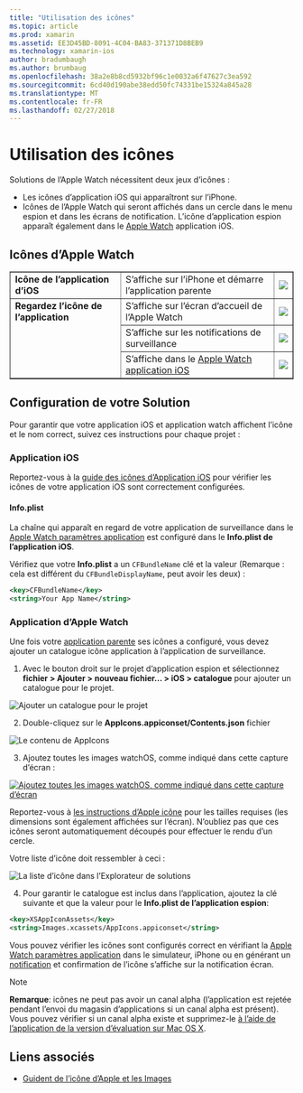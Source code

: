 ```yaml
---
title: "Utilisation des icônes"
ms.topic: article
ms.prod: xamarin
ms.assetid: EE3D45BD-8091-4C04-BA83-371371D8BEB9
ms.technology: xamarin-ios
author: bradumbaugh
ms.author: brumbaug
ms.openlocfilehash: 38a2e8b8cd5932bf96c1e0032a6f47627c3ea592
ms.sourcegitcommit: 6cd40d190abe38edd50fc74331be15324a845a28
ms.translationtype: MT
ms.contentlocale: fr-FR
ms.lasthandoff: 02/27/2018
---
```

# <a name="working-with-icons"></a>Utilisation des icônes

Solutions de l’Apple Watch nécessitent deux jeux d’icônes :

* Les icônes d’application iOS qui apparaîtront sur l’iPhone.
* Icônes de l’Apple Watch qui seront affichés dans un cercle dans le menu espion et dans les écrans de notification. L’icône d’application espion apparaît également dans le [Apple Watch](~/ios/watchos/app-fundamentals/settings.md) application iOS.

## <a name="apple-watch-icons"></a>Icônes d’Apple Watch

<table align="center" border="1" cellpadding="1" cellspacing="1">
    <tr>
      <td valign="top">
        <b>Icône de l’application d’iOS</b>
      </td>
      <td valign="top">
S’affiche sur l’iPhone et démarre l’application parente </td>
      <td>
        <img src="icons-images/icon-ios.png" class="tableimg">
      </td>
    </tr>
    <tr>
      <td valign="top" rowspan="3">
        <b>Regardez l’icône de l’application</b>
      </td>
      <td valign="top">
S’affiche sur l’écran d’accueil de l’Apple Watch </td>
      <td>
        <img src="icons-images/icon-home.png" class="tableimg" />
      </td>
    </tr>
    <tr>
      <td valign="top">
S’affiche sur les notifications de surveillance </td>
      <td>
        <img src="icons-images/notification-icon.png" class="tableimg" />
      </td>
    </tr>
    <tr>
      <td valign="top">
S’affiche dans le <a href="~/ios/watchos/app-fundamentals/settings.md">Apple Watch application iOS</a>
      </td>
      <td>
        <a href="icons-images/watch-app.png">
          <img src="icons-images/watch-app-sml.png" class="tableimg">
        </a>
      </td>
    </tr>
    <tbody>
</table>



## <a name="configuring-your-solution"></a>Configuration de votre Solution

Pour garantir que votre application iOS et application watch affichent l’icône et le nom correct, suivez ces instructions pour chaque projet :

### <a name="ios-app"></a>Application iOS

Reportez-vous à la [guide des icônes d’Application iOS](~/ios/app-fundamentals/images-icons/app-icons.md) pour vérifier les icônes de votre application iOS sont correctement configurées.

#### <a name="infoplist"></a>Info.plist

La chaîne qui apparaît en regard de votre application de surveillance dans le [Apple Watch paramètres application](~/ios/watchos/app-fundamentals/settings.md) est configuré dans le **Info.plist de l’application iOS**.

Vérifiez que votre **Info.plist** a un `CFBundleName` clé et la valeur (Remarque : cela est différent du `CFBundleDisplayName`, peut avoir les deux) :

```xml
<key>CFBundleName</key>
<string>Your App Name</string>
```

### <a name="apple-watch-app"></a>Application d’Apple Watch

Une fois votre [application parente](~/ios/watchos/app-fundamentals/parent-app.md) ses icônes a configuré, vous devez ajouter un catalogue icône application à l’application de surveillance.

1. Avec le bouton droit sur le projet d’application espion et sélectionnez **fichier > Ajouter > nouveau fichier... > iOS > catalogue** pour ajouter un catalogue pour le projet.

 ![](icons-images/newasset.png "Ajouter un catalogue pour le projet")

2. Double-cliquez sur le **AppIcons.appiconset/Contents.json** fichier

  ![](icons-images/xcassets-iconset-sml.png "Le contenu de AppIcons")

3. Ajoutez toutes les images watchOS, comme indiqué dans cette capture d’écran :

  [ ![](icons-images/appicons-sml.png "Ajoutez toutes les images watchOS, comme indiqué dans cette capture d’écran")](icons-images/appicons.png)

  Reportez-vous à [les instructions d’Apple icône](https://developer.apple.com/library/prerelease/ios/documentation/UserExperience/Conceptual/WatchHumanInterfaceGuidelines/IconandImageSizes.html) pour les tailles requises (les dimensions sont également affichées sur l’écran). N’oubliez pas que ces icônes seront automatiquement découpés pour effectuer le rendu d’un cercle.

  Votre liste d’icône doit ressembler à ceci :

  ![](icons-images/xcassets-complete-sml.png "La liste d’icône dans l’Explorateur de solutions")

4. Pour garantir le catalogue est inclus dans l’application, ajoutez la clé suivante et que la valeur pour le **Info.plist de l’application espion**:

```xml
<key>XSAppIconAssets</key>
<string>Images.xcassets/AppIcons.appiconset</string>
```

Vous pouvez vérifier les icônes sont configurés correct en vérifiant la [Apple Watch paramètres application](~/ios/watchos/app-fundamentals/settings.md) dans le simulateur, iPhone ou en générant un [notification](~/ios/watchos/platform/notifications.md) et confirmation de l’icône s’affiche sur la notification écran.

> [!NOTE]
> **Remarque**: icônes ne peut pas avoir un canal alpha (l’application est rejetée pendant l’envoi du magasin d’applications si un canal alpha est présent). Vous pouvez vérifier si un canal alpha existe et supprimez-le [à l’aide de l’application de la version d’évaluation sur Mac OS X](~/ios/watchos/troubleshooting.md#noalpha).


## <a name="related-links"></a>Liens associés

- [Guident de l’icône d’Apple et les Images](https://developer.apple.com/library/prerelease/ios/documentation/UserExperience/Conceptual/WatchHumanInterfaceGuidelines/IconandImageSizes.html)
